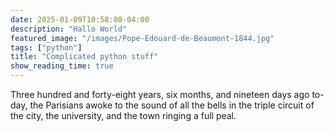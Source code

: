 ```yaml
---
date: 2025-01-09T10:58:08-04:00
description: "Hallo World"
featured_image: "/images/Pope-Edouard-de-Beaumont-1844.jpg"
tags: ["python"]
title: "Complicated python stuff"
show_reading_time: true
---
```


Three hundred and forty-eight years, six months, and nineteen days ago
to-day, the Parisians awoke to the sound of all the bells in the triple
circuit of the city, the university, and the town ringing a full peal.
